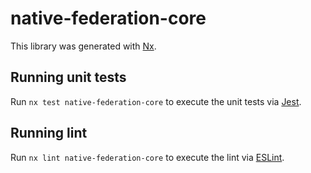 # native-federation-core

This library was generated with [Nx](https://nx.dev).

## Running unit tests

Run `nx test native-federation-core` to execute the unit tests via [Jest](https://jestjs.io).

## Running lint

Run `nx lint native-federation-core` to execute the lint via [ESLint](https://eslint.org/).
